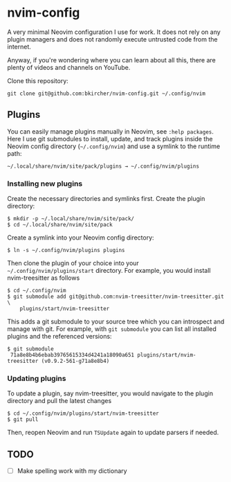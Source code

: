 # nvim-config

A very minimal Neovim configuration I use for work. It does not rely on any
plugin managers and does not randomly execute untrusted code from the internet.

Anyway, if you're wondering where you can learn about all this, there are plenty
of videos and channels on YouTube.

Clone this repository:

    git clone git@github.com:bkircher/nvim-config.git ~/.config/nvim

## Plugins

You can easily manage plugins manually in Neovim, see `:help packages`. Here I
use git submodules to install, update, and track plugins inside the Neovim
config directory (`~/.config/nvim`) and use a symlink to the runtime path:

    ~/.local/share/nvim/site/pack/plugins → ~/.config/nvim/plugins

### Installing new plugins

Create the necessary directories and symlinks first. Create the plugin
directory:

    $ mkdir -p ~/.local/share/nvim/site/pack/
    $ cd ~/.local/share/nvim/site/pack

Create a symlink into your Neovim config directory:

    $ ln -s ~/.config/nvim/plugins plugins

Then clone the plugin of your choice into your `~/.config/nvim/plugins/start`
directory. For example, you would install nvim-treesitter as follows

    $ cd ~/.config/nvim
    $ git submodule add git@github.com:nvim-treesitter/nvim-treesitter.git \
        plugins/start/nvim-treesitter

This adds a git submodule to your source tree which you can introspect and
manage with git. For example, with `git submodule` you can list all installed
plugins and the referenced versions:

    $ git submodule
     71a8e8b4b6ebab39765615334d4241a18090a651 plugins/start/nvim-treesitter (v0.9.2-561-g71a8e8b4)

### Updating plugins

To update a plugin, say nvim-treesitter, you would navigate to the plugin
directory and pull the latest changes

    $ cd ~/.config/nvim/plugins/start/nvim-treesitter
    $ git pull

Then, reopen Neovim and run `TSUpdate` again to update parsers if needed.

## TODO

- [ ] Make spelling work with my dictionary
